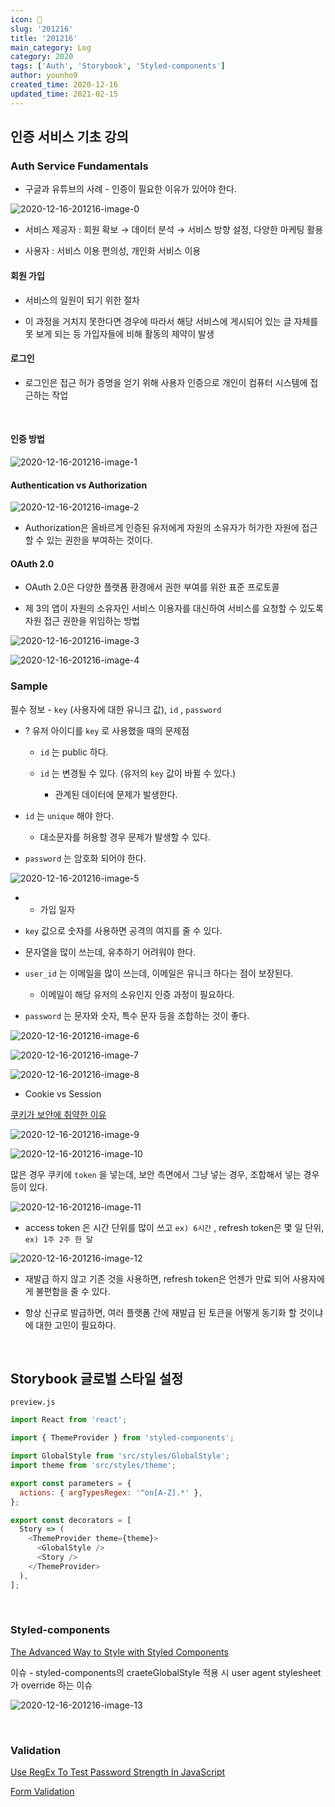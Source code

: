 ```yaml
---
icon: 📆
slug: '201216'
title: '201216'
main_category: Log
category: 2020
tags: ['Auth', 'Storybook', 'Styled-components']
author: younho9
created_time: 2020-12-16
updated_time: 2021-02-15
---
```


## 인증 서비스 기초 강의

### Auth Service Fundamentals

- 구글과 유튜브의 사례 - 인증이 필요한 이유가 있어야 한다.

![2020-12-16-201216-image-0](./images/2020-12-16-201216-image-0.png)

- 서비스 제공자 : 회원 확보 → 데이터 분석 → 서비스 방향 설정, 다양한 마케팅 활용

- 사용자 : 서비스 이용 편의성, 개인화 서비스 이용

#### 회원 가입

- 서비스의 일원이 되기 위한 절차

- 이 과정을 거치지 못한다면 경우에 따라서 해당 서비스에 게시되어 있는 글 자체를 못 보게 되는 등 가입자들에 비해 활동의 제약이 발생

#### 로그인

- 로그인은 접근 허가 증명을 얻기 위해 사용자 인증으로 개인이 컴퓨터 시스템에 접근하는 작업

<br />

#### 인증 방법

![2020-12-16-201216-image-1](./images/2020-12-16-201216-image-1.png)

#### Authentication vs Authorization

![2020-12-16-201216-image-2](./images/2020-12-16-201216-image-2.png)

- Authorization은 올바르게 인증된 유저에게 자원의 소유자가 허가한 자원에 접근할 수 있는 권한을 부여하는 것이다.

#### OAuth 2.0

- OAuth 2.0은 다양한 플랫폼 환경에서 권한 부여를 위한 표준 프로토콜

- 제 3의 앱이 자원의 소유자인 서비스 이용자를 대신하여 서비스를 요청할 수 있도록 자원 접근 권한을 위임하는 방법

![2020-12-16-201216-image-3](./images/2020-12-16-201216-image-3.png)

![2020-12-16-201216-image-4](./images/2020-12-16-201216-image-4.png)

### Sample

필수 정보 - `key` (사용자에 대한 유니크 값), `id` , `password`

- ? 유저 아이디를 `key` 로 사용했을 때의 문제점

  - `id` 는 public 하다.

  - `id` 는 변경될 수 있다. (유저의 `key` 값이 바뀔 수 있다.)

    - 관계된 데이터에 문제가 발생한다.

- `id` 는 `unique` 해야 한다.

  - 대소문자를 허용할 경우 문제가 발생할 수 있다.

- `password` 는 암호화 되어야 한다.

![2020-12-16-201216-image-5](./images/2020-12-16-201216-image-5.png)

- - 가입 일자

- `key` 값으로 숫자를 사용하면 공격의 여지를 줄 수 있다.

- 문자열을 많이 쓰는데, 유추하기 어려워야 한다.

- `user_id` 는 이메일을 많이 쓰는데, 이메일은 유니크 하다는 점이 보장된다.

  - 이메일이 해당 유저의 소유인지 인증 과정이 필요하다.

- `password` 는 문자와 숫자, 특수 문자 등을 조합하는 것이 좋다.

![2020-12-16-201216-image-6](./images/2020-12-16-201216-image-6.png)

![2020-12-16-201216-image-7](./images/2020-12-16-201216-image-7.png)

![2020-12-16-201216-image-8](./images/2020-12-16-201216-image-8.png)

- Cookie vs Session

[쿠키가 보안에 취약한 이유](https://marga.tistory.com/291)

![2020-12-16-201216-image-9](./images/2020-12-16-201216-image-9.png)

![2020-12-16-201216-image-10](./images/2020-12-16-201216-image-10.png)

많은 경우 쿠키에 `token` 을 넣는데, 보안 측면에서 그냥 넣는 경우, 조합해서 넣는 경우 등이 있다.

![2020-12-16-201216-image-11](./images/2020-12-16-201216-image-11.png)

- access token 은 시간 단위를 많이 쓰고 `ex) 6시간` , refresh token은 몇 일 단위, `ex) 1주 2주 한 달`

![2020-12-16-201216-image-12](./images/2020-12-16-201216-image-12.png)

- 재발급 하지 않고 기존 것을 사용하면, refresh token은 언젠가 만료 되어 사용자에게 불편함을 줄 수 있다.

- 항상 신규로 발급하면, 여러 플랫폼 간에 재발급 된 토큰을 어떻게 동기화 할 것이냐에 대한 고민이 필요하다.

<br />

## Storybook 글로벌 스타일 설정

`preview.js`

```javascript
import React from 'react';

import { ThemeProvider } from 'styled-components';

import GlobalStyle from 'src/styles/GlobalStyle';
import theme from 'src/styles/theme';

export const parameters = {
  actions: { argTypesRegex: '^on[A-Z].*' },
};

export const decorators = [
  Story => (
    <ThemeProvider theme={theme}>
      <GlobalStyle />
      <Story />
    </ThemeProvider>
  ),
];
```

<br />

### Styled-components

[The Advanced Way to Style with Styled Components](https://medium.com/javascript-in-plain-english/the-advanced-way-to-style-with-styled-components-98fb70c1eecc)

이슈 - styled-components의 craeteGlobalStyle 적용 시 user agent stylesheet가 override 하는 이슈

![2020-12-16-201216-image-13](./images/2020-12-16-201216-image-13.png)

<br />

### Validation

[Use RegEx To Test Password Strength In JavaScript](https://www.thepolyglotdeveloper.com/2015/05/use-regex-to-test-password-strength-in-javascript/)

[Form Validation](https://codesandbox.io/s/form-validation-ievlc?from-embed=&file=/src/Form.js:549-561)
